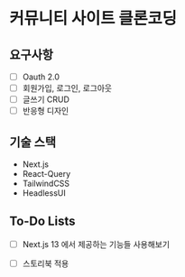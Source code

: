 # 커뮤니티 사이트 클론코딩

## 요구사항
- [ ] Oauth 2.0
- [ ] 회원가입, 로그인, 로그아웃 
- [ ] 글쓰기 CRUD
- [ ] 반응형 디자인

## 기술 스택
- Next.js
- React-Query
- TailwindCSS
- HeadlessUI

## To-Do Lists
- [ ] Next.js 13 에서 제공하는 기능들 사용해보기
- [ ] 스토리북 적용




